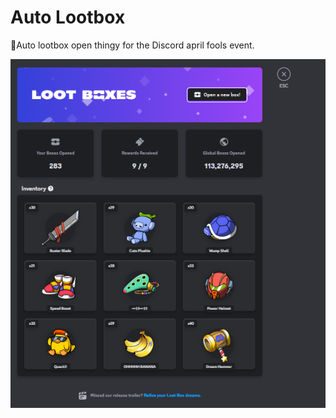 # Auto Lootbox
 🎁Auto lootbox open thingy for the Discord april fools event.

<img src="https://github.com/JayyDoesDev/auto-lootbox/blob/main/.github/assets/image.png?raw=true">